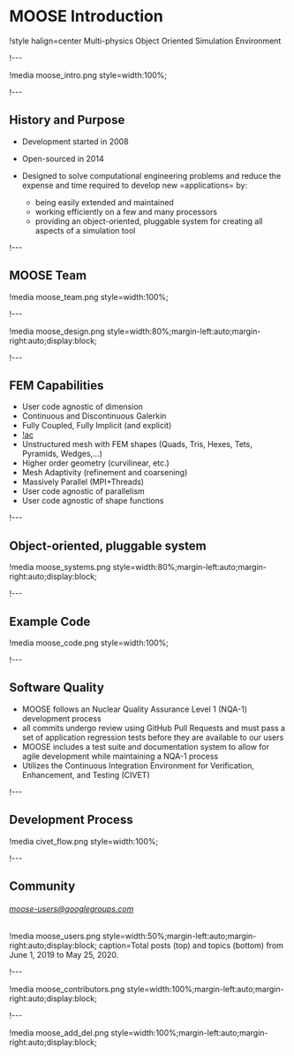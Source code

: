 # MOOSE Introduction

!style halign=center
Multi-physics Object Oriented Simulation Environment

!---

!media moose_intro.png style=width:100%;

!---

## History and Purpose

- Development started in 2008

- Open-sourced in 2014

- Designed to solve computational engineering problems and
  reduce the expense and time required to develop new =applications= by:

  - being easily extended and maintained
  - working efficiently on a few and many processors
  - providing an object-oriented, pluggable system for creating all aspects of a simulation tool

!---

## MOOSE Team

!media moose_team.png style=width:100%;

!---

!media moose_design.png style=width:80%;margin-left:auto;margin-right:auto;display:block;

!---

## FEM Capabilities

- User code agnostic of dimension
- Continuous and Discontinuous Galerkin
- Fully Coupled, Fully Implicit (and explicit)
- [!ac](AD)
- Unstructured mesh with FEM shapes (Quads, Tris, Hexes, Tets, Pyramids, Wedges,...)
- Higher order geometry (curvilinear, etc.)
- Mesh Adaptivity (refinement and coarsening)
- Massively Parallel (MPI+Threads)
- User code agnostic of parallelism
- User code agnostic of shape functions

!---

## Object-oriented, pluggable system

!media moose_systems.png style=width:80%;margin-left:auto;margin-right:auto;display:block;

!---

## Example Code

!media moose_code.png style=width:100%;

!---

## Software Quality

- MOOSE follows an Nuclear Quality Assurance Level 1 (NQA-1) development process
- all commits undergo review using GitHub Pull Requests and must pass a set of application
  regression tests before they are available to our users
- MOOSE includes a test suite and documentation system to allow for agile development while
  maintaining a NQA-1 process
- Utilizes the Continuous Integration Environment for Verification, Enhancement, and Testing (CIVET)

!---

## Development Process

!media civet_flow.png style=width:100%;

!---

## Community

###### moose-users@googlegroups.com

!media moose_users.png style=width:50%;margin-left:auto;margin-right:auto;display:block;
       caption=Total posts (top) and topics (bottom) from June 1, 2019 to May 25, 2020.

!---

!media moose_contributors.png style=width:100%;margin-left:auto;margin-right:auto;display:block;

!---

!media moose_add_del.png style=width:100%;margin-left:auto;margin-right:auto;display:block;
